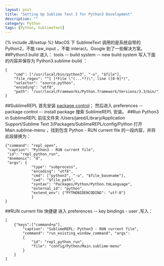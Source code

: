 ```yaml
---
layout: post
title: "Setting Up Sublime Text 3 for Python3 Development"
description: ""
category: Python
tags: [Python, SublimeText]
---
```

{% include JB/setup %}
MacOS 下 SublimeText 调用的是系统自带的 Python2，不能 raw_input ，不能 interact。Google 到了一些解决方案。
##Python3 build
进入：
tools -- build system -- new build system
写入下面的内容并保存为 Python3.sublime-build ：
```
{
    "cmd": ["/usr/local/bin/python3", "-u", "$file"],
    "file_regex": "^[ ]*File \"(...*?)\", line ([0-9]*)",
    "selector": "source.python",
    "encoding": "utf8",
    "path": "/usr/local/Frameworks/Python.framework/Versions/3.3/bin/"
}
```
##SublimeREPL
首先安装 [package control](https://sublime.wbond.net/installation#st3)；
然后进入 
preferences -- package control -- install package 
搜索 SublimeREPL 安装。
##Run Python3 in SublimeREPL
前往文件夹 
/Users/jared/Library/Application Support/Sublime Text 3/Packages/SublimeREPL/config/Python
打开 Main.sublime-menu ，找到包含 Python - RUN current file 的一段内容，并将此段替换为：
```
{"command": "repl_open",
 "caption": "Python3 - RUN current file",
 "id": "repl_python_run",
 "mnemonic": "d",
 "args": {
            "type": "subprocess",
            "encoding": "utf8",
            "cmd": ["python3", "-u", "$file_basename"],
            "cwd": "$file_path",
            "syntax": "Packages/Python/Python.tmLanguage",
            "external_id": "python",
            "extend_env": {"PYTHONIOENCODING": "utf-8"}
            }
}
```
##RUN current file 快捷键
进入 preferences -- key bindings - user ,写入：
```
[ 
    {"keys":["command+p"],
        "caption": "SublimeREPL: Python3 - RUN current file",
        "command": "run_existing_window_command", "args":
        {
            "id": "repl_python_run",
            "file": "config/Python/Main.sublime-menu"
        }
    }
]
```
